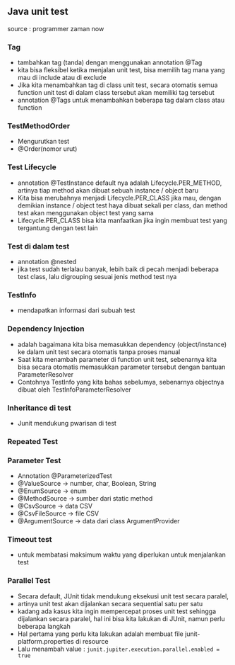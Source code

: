 ## Java unit test

source : programmer zaman now


### Tag
- tambahkan tag (tanda) dengan menggunakan annotation @Tag
- kita bisa fleksibel  ketika menjalan  unit test, bisa memilih tag mana yang mau di include atau di exclude
- Jika kita menambahkan tag di class unit test, secara otomatis semua function unit test di dalam class tersebut akan memiliki tag tersebut
- annotation @Tags untuk menambahkan beberapa tag dalam class atau function


### TestMethodOrder
- Mengurutkan test
- @Order(nomor urut)

### Test Lifecycle
- annotation @TestInstance default nya adalah Lifecycle.PER_METHOD, artinya tiap method akan dibuat sebuah instance / object baru
- Kita bisa merubahnya menjadi Lifecycle.PER_CLASS jika mau, dengan demikian instance / object test haya dibuat sekali per class, dan method test akan menggunakan object test yang sama
- Lifecycle.PER_CLASS bisa kita manfaatkan jika ingin membuat test yang tergantung dengan test lain


### Test di dalam test
- annotation @nested
- jika test sudah terlalau banyak, lebih baik di pecah menjadi beberapa test class, lalu digrouping sesuai jenis method test nya

### TestInfo
- mendapatkan informasi dari subuah test


### Dependency Injection
- adalah bagaimana kita bisa memasukkan dependency (object/instance) ke dalam unit test secara otomatis tanpa proses manual
- Saat kita menambah parameter di function unit test, sebenarnya kita bisa secara otomatis memasukkan parameter tersebut dengan bantuan ParameterResolver
- Contohnya TestInfo yang kita bahas sebelumya, sebenarnya objectnya dibuat oleh TestInfoParameterResolver

### Inheritance di test
- Junit mendukung pwarisan di test



### Repeated Test


### Parameter Test
- Annotation @ParameterizedTest
- @ValueSource -> number, char, Boolean, String
- @EnumSource -> enum
- @MethodSource -> sumber dari static method
- @CsvSource -> data CSV
- @CsvFileSource -> file CSV
- @ArgumentSource -> data dari class ArgumentProvider

### Timeout test
- untuk membatasi maksimum waktu yang diperlukan untuk menjalankan test


### Parallel Test
- Secara default, JUnit tidak mendukung eksekusi unit test secara paralel,
- artinya unit test akan dijalankan secara sequential satu per satu
- kadang ada kasus kita ingin mempercepat proses unit test sehingga dijalankan secara paralel, hal ini bisa kita lakukan di JUnit, namun perlu beberapa langkah
- Hal pertama yang perlu kita lakukan adalah membuat file junit-platform.properties di resource
- Lalu menambah value :
  `junit.jupiter.execution.parallel.enabled = true`


